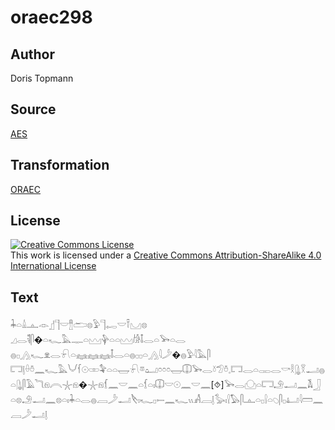 # oraec298

## Author

Doris Topmann

## Source

[AES](https://github.com/simondschweitzer/aes)

## Transformation

[ORAEC](https://oraec.github.io/)

## License

<a rel="license" href="http://creativecommons.org/licenses/by-sa/4.0/"><img alt="Creative Commons License" style="border-width:0" src="https://i.creativecommons.org/l/by-sa/4.0/88x31.png" /></a><br />This work is licensed under a <a rel="license" href="http://creativecommons.org/licenses/by-sa/4.0/">Creative Commons Attribution-ShareAlike 4.0 International License</a>

## Text

𓇓𓏏𓏙𓊵𓁹𓊨𓊹𓎟𓊽𓂧𓊖𓅱𓊹𓉻𓎟𓍋𓈋𓊖<br>
𓈎𓂋𓌟𓋴�𓏏𓆑𓅓𓊃𓏏𓈉𓊿𓏏𓏏𓈉𓀙𓄤𓂋𓏏𓅨𓏏𓂋<br>
𓐍𓊪𓂻𓆑𓁷𓂋𓍯𓏏𓈐𓈐𓈐𓄤𓂋𓏏𓐍𓊪𓊪𓏏𓂻𓇋𓌳�𓐍𓅱𓇋𓅓𓋴<br>
𓉐𓊤𓏐𓏊𓈖𓆑𓅓𓄋𓆳𓇳𓏒𓅝𓏏𓏏𓉿𓍯𓎼𓂠𓏌𓏌𓏌𓉿𓎳𓅨𓂋𓍱𓅿𓏊𓈒𓉐𓂋𓏏𓋉𓂋𓎡𓎛𓊮𓎝𓂝𓐍𓏏𓊮𓋴𓄿𓆓𓁶𓇹𓇼𓁶�𓇼𓁶𓆴𓈖𓎟𓈖𓏏𓆴𓏏𓏤𓎳𓎟𓇳𓈖𓎟𓈖[⯑]𓅨𓂋𓈌𓏏𓉐𓄂𓂝𓈖𓌥𓃀𓏏𓊖𓄂𓂝𓈖𓊖𓏏𓏤𓇓𓏏𓂋𓐍𓐙𓌳𓂝𓌸𓏤𓆑𓊪𓍿𓈖𓆑𓏭𓀻𓐙𓊤𓅭𓏤𓍛𓅃𓋴𓊵𓏏𓊪𓍛𓏏𓆇𓋴𓊪𓂞𓇋𓏠𓈖𓐙𓌳𓂝𓊤<br>

